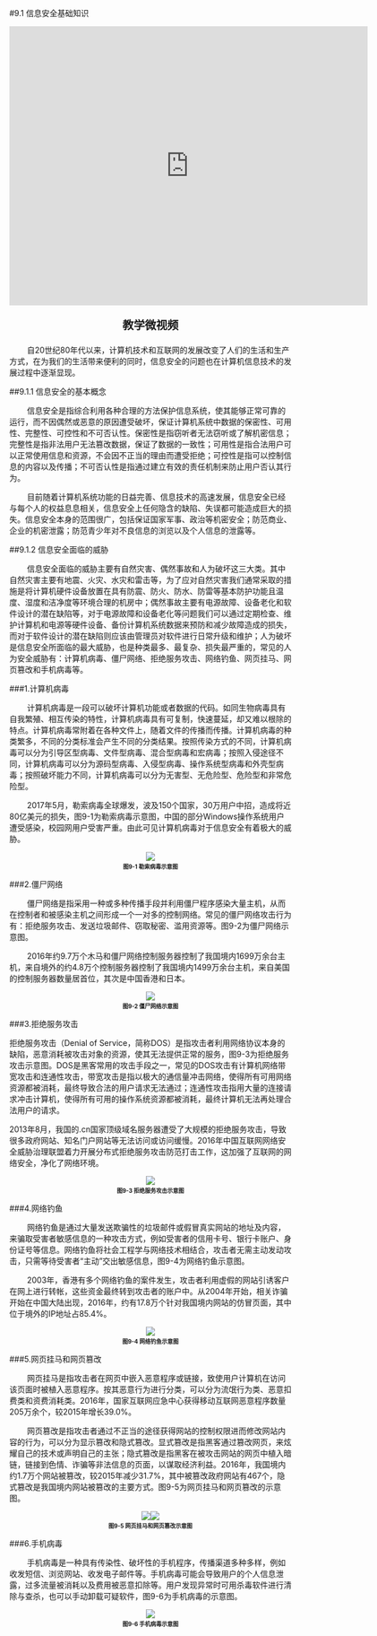#9.1 信息安全基础知识

<div align="center"><iframe frameborder="0" width="640" height="498" src="https://v.qq.com/txp/iframe/player.html?vid=r0875c98q1y" allowFullScreen="true"></iframe></div>
<div align="center"><p style="font-size:20px; font-weight:bold">教学微视频</p></div>

&nbsp;&nbsp;&nbsp;&nbsp;&nbsp;&nbsp;&nbsp;&nbsp;自20世纪80年代以来，计算机技术和互联网的发展改变了人们的生活和生产方式，在为我们的生活带来便利的同时，信息安全的问题也在计算机信息技术的发展过程中逐渐显现。

##9.1.1 信息安全的基本概念

&nbsp;&nbsp;&nbsp;&nbsp;&nbsp;&nbsp;&nbsp;&nbsp;信息安全是指综合利用各种合理的方法保护信息系统，使其能够正常可靠的运行，而不因偶然或恶意的原因遭受破坏，保证计算机系统中数据的保密性、可用性、完整性、可控性和不可否认性。保密性是指窃听者无法窃听或了解机密信息；完整性是指非法用户无法篡改数据，保证了数据的一致性；可用性是指合法用户可以正常使用信息和资源，不会因不正当的理由而遭受拒绝；可控性是指可以控制信息的内容以及传播；不可否认性是指通过建立有效的责任机制来防止用户否认其行为。

&nbsp;&nbsp;&nbsp;&nbsp;&nbsp;&nbsp;&nbsp;&nbsp;目前随着计算机系统功能的日益完善、信息技术的高速发展，信息安全已经与每个人的权益息息相关，信息安全上任何隐含的缺陷、失误都可能造成巨大的损失。信息安全本身的范围很广，包括保证国家军事、政治等机密安全；防范商业、企业的机密泄露；防范青少年对不良信息的浏览以及个人信息的泄露等。

##9.1.2 信息安全面临的威胁

&nbsp;&nbsp;&nbsp;&nbsp;&nbsp;&nbsp;&nbsp;&nbsp;信息安全面临的威胁主要有自然灾害、偶然事故和人为破坏这三大类。其中自然灾害主要有地震、火灾、水灾和雷击等，为了应对自然灾害我们通常采取的措施是将计算机硬件设备放置在具有防震、防火、防水、防雷等基本防护功能且温度、湿度和洁净度等环境合理的机房中；偶然事故主要有电源故障、设备老化和软件设计的潜在缺陷等，对于电源故障和设备老化等问题我们可以通过定期检查、维护计算机和电源等硬件设备、备份计算机系统数据来预防和减少故障造成的损失，而对于软件设计的潜在缺陷则应该由管理员对软件进行日常升级和维护；人为破坏是信息安全所面临的最大威胁，也是种类最多、最复杂、损失最严重的，常见的人为安全威胁有：计算机病毒、僵尸网络、拒绝服务攻击、网络钓鱼、网页挂马、网页篡改和手机病毒等。

###1.计算机病毒

&nbsp;&nbsp;&nbsp;&nbsp;&nbsp;&nbsp;&nbsp;&nbsp;计算机病毒是一段可以破坏计算机功能或者数据的代码。如同生物病毒具有自我繁殖、相互传染的特性，计算机病毒具有可复制，快速蔓延，却又难以根除的特点。计算机病毒常附着在各种文件上，随着文件的传播而传播。计算机病毒的种类繁多，不同的分类标准会产生不同的分类结果。按照传染方式的不同，计算机病毒可以分为引导区型病毒、文件型病毒、混合型病毒和宏病毒；按照入侵途径不同，计算机病毒可以分为源码型病毒、入侵型病毒、操作系统型病毒和外壳型病毒；按照破坏能力不同，计算机病毒可以分为无害型、无危险型、危险型和非常危险型。

&nbsp;&nbsp;&nbsp;&nbsp;&nbsp;&nbsp;&nbsp;&nbsp;2017年5月，勒索病毒全球爆发，波及150个国家，30万用户中招，造成将近80亿美元的损失，图9-1为勒索病毒示意图，中国的部分Windows操作系统用户遭受感染，校园网用户受害严重。由此可见计算机病毒对于信息安全有着极大的威胁。

<div align="center"><img src="/images/9-1.jpg"><p style="text-align:center; font-size:10px; margin-top:2px; font-weight:bold">图9-1 勒索病毒示意图</p></div> 

###2.僵尸网络

&nbsp;&nbsp;&nbsp;&nbsp;&nbsp;&nbsp;&nbsp;&nbsp;僵尸网络是指采用一种或多种传播手段并利用僵尸程序感染大量主机，从而在控制者和被感染主机之间形成一个一对多的控制网络。常见的僵尸网络攻击行为有：拒绝服务攻击、发送垃圾邮件、窃取秘密、滥用资源等。图9-2为僵尸网络示意图。

&nbsp;&nbsp;&nbsp;&nbsp;&nbsp;&nbsp;&nbsp;&nbsp;2016年约9.7万个木马和僵尸网络控制服务器控制了我国境内1699万余台主机，来自境外的约4.8万个控制服务器控制了我国境内1499万余台主机，来自美国的控制服务器数量居首位，其次是中国香港和日本。

<div align="center"><img src="/images/9-2.png"><p style="text-align:center; font-size:10px; margin-top:2px; font-weight:bold">图9-2 僵尸网络示意图</p></div>  

###3.拒绝服务攻击

拒绝服务攻击（Denial of Service，简称DOS）是指攻击者利用网络协议本身的缺陷，恶意消耗被攻击对象的资源，使其无法提供正常的服务，图9-3为拒绝服务攻击示意图。DOS是黑客常用的攻击手段之一，常见的DOS攻击有计算机网络带宽攻击和连通性攻击，带宽攻击是指以极大的通信量冲击网络，使得所有可用网络资源都被消耗，最终导致合法的用户请求无法通过；连通性攻击指用大量的连接请求冲击计算机，使得所有可用的操作系统资源都被消耗，最终计算机无法再处理合法用户的请求。

2013年8月，我国的.cn国家顶级域名服务器遭受了大规模的拒绝服务攻击，导致很多政府网站、知名门户网站等无法访问或访问缓慢。2016年中国互联网网络安全威胁治理联盟着力开展分布式拒绝服务攻击防范打击工作，这加强了互联网的网络安全，净化了网络环境。

<div align="center"><img src="/images/9-3.jpg"><p style="text-align:center; font-size:10px; margin-top:2px; font-weight:bold">图9-3 拒绝服务攻击示意图</p></div> 

###4.网络钓鱼

&nbsp;&nbsp;&nbsp;&nbsp;&nbsp;&nbsp;&nbsp;&nbsp;网络钓鱼是通过大量发送欺骗性的垃圾邮件或假冒真实网站的地址及内容，来骗取受害者敏感信息的一种攻击方式，例如受害者的信用卡号、银行卡账户、身份证号等信息。网络钓鱼将社会工程学与网络技术相结合，攻击者无需主动发动攻击，只需等待受害者“主动”交出敏感信息，图9-4为网络钓鱼示意图。

&nbsp;&nbsp;&nbsp;&nbsp;&nbsp;&nbsp;&nbsp;&nbsp;2003年，香港有多个网络钓鱼的案件发生，攻击者利用虚假的网站引诱客户在网上进行转帐，这些资金最终转到攻击者的账户中。从2004年开始，相关诈骗开始在中国大陆出现，2016年，约有17.8万个针对我国境内网站的仿冒页面，其中位于境外的IP地址占85.4%。

<div align="center"><img src="/images/9-4.png"><p style="text-align:center; font-size:10px; margin-top:2px; font-weight:bold">图9-4 网络钓鱼示意图</p></div> 

###5.网页挂马和网页篡改

&nbsp;&nbsp;&nbsp;&nbsp;&nbsp;&nbsp;&nbsp;&nbsp;网页挂马是指攻击者在网页中嵌入恶意程序或链接，致使用户计算机在访问该页面时被植入恶意程序。按其恶意行为进行分类，可以分为流氓行为类、恶意扣费类和资费消耗类。2016年，国家互联网应急中心获得移动互联网恶意程序数量205万余个，较2015年增长39.0%。

&nbsp;&nbsp;&nbsp;&nbsp;&nbsp;&nbsp;&nbsp;&nbsp;网页篡改是指攻击者通过不正当的途径获得网站的控制权限进而修改网站内容的行为，可以分为显示篡改和隐式篡改。显式篡改是指黑客通过篡改网页，来炫耀自己的技术或声明自己的主张；隐式篡改是指黑客在被攻击网站的网页中植入暗链，链接到色情、诈骗等非法信息的页面，以谋取经济利益。2016年，我国境内约1.7万个网站被篡改，较2015年减少31.7%，其中被篡改政府网站有467个，隐式篡改是我国境内网站被篡改的主要方式。图9-5为网页挂马和网页篡改的示意图。
  
<div align="center"><img src="/images/9-5-1.png"><img src="/images/9-5-2.png"><p style="text-align:center; font-size:10px; margin-top:2px; font-weight:bold">图9-5 网页挂马和网页篡改示意图</p></div> 

###6.手机病毒

&nbsp;&nbsp;&nbsp;&nbsp;&nbsp;&nbsp;&nbsp;&nbsp;手机病毒是一种具有传染性、破坏性的手机程序，传播渠道多种多样，例如收发短信、浏览网站、收发电子邮件等。手机病毒可能会导致用户的个人信息泄露，过多流量被消耗以及费用被恶意扣除等。用户发现异常时可用杀毒软件进行清除与查杀，也可以手动卸载可疑软件，图9-6为手机病毒的示意图。

<div align="center"><img src="/images/9-6.png"><p style="text-align:center; font-size:10px; margin-top:2px; font-weight:bold">图9-6 手机病毒示意图</p></div>
